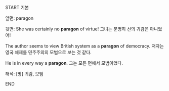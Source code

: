 START
기본

앞면:
paragon 


뒷면:
She was certainly no **paragon** of virtue! 
그녀는 분명히 선의 귀감은 아니었어!

The author seems to view British system as a **paragon** of democracy. 
저자는 영국 체제를 민주주의의 모범으로 보는 것 같다.

He is in every way a **paragon**. 
그는 모든 면에서 모범이었다.

해석:
[명] 귀감, 모범
<!--ID: 1739768614460-->
END